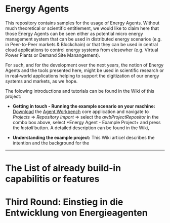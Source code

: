 # Energy Agents
This repository contains samples for the usage of Energy Agents. Without much theoretical or scientific entitlement, we would like to claim here that those Energy Agents can be seen either as potential micro energy management system that can be used in distributed energy scenarios (e.g. in Peer-to-Peer markets & Blockchain) or that they can be used in central cloud applications to control energy systems from elesewher (e.g. Virtual Power Plants or Demand Site Manangement). 

For such, and for the development over the next years, the notion of Energy Agents and the tools presented here, might be used in scientific research or in real-world applications helping to support the digitization of our energy systems and markets, as we hope.

The folowing introductions and tutorials can be found in the Wiki of this project:
* **Getting in touch - Running the example scenario on your machine:** [Download][GIT.Agent.Workbench.Download.Release] the [Agent.Workbench][GIT.Agent.Workbench] core application and navigate to *Projects* => *Repository Import* => select the *awbProjectRepositor* in the combo box above, select *Energy Agent - Example Project+ and press the *Install* button. A detailed description can be found in the Wiki,

* **Understanding the example project:** This Wiki articel describes the intention and the background for the 

* **

# The List of already build-in capabilitis or features






# Third Round: Einstieg in die Entwicklung von Energieagenten

[comment]: <> (From here, the links used in this text can be found)
[GIT.Agent.Workbench]: https://github.com/EnFlexIT/AgentWorkbench
[GIT.Agent.Workbench.Download.Release]: https://github.com/EnFlexIT/AgentWorkbench/releases
